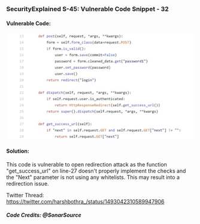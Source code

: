 ### SecurityExplained S-45: Vulnerable Code Snippet - 32

#### Vulnerable Code: 

![Vulnerable Code](../media/code-32.jpg)


#### Solution: 

This code is vulnerable to open redirection attack as the function "get_success_url" on line-27 doesn't properly implement the checks and the "Next" parameter is not using any whitelists. This may result into a redirection issue.

Twitter Thread: https://twitter.com/harshbothra_/status/1493042310589947906

##### Code Credits: @SonarSource
 